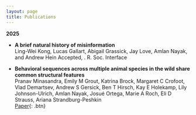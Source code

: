```yaml
---
layout: page
title: Publications
---
```

**2025**

- **A brief natural history of misinformation**  
  Ling-Wei Kong, Lucas Gallart, Abigail Grassick, Jay Love, Amlan Nayak, and Andrew Hein
  Accepted, . R. Soc. Interface

- **Behavioral sequences across multiple animal species in the wild share common structural features**  
  Pranav Minasandra, Emily M Grout, Katrina Brock, Margaret C Crofoot, Vlad Demartsev, Andrew S Gersick, Ben T Hirsch, Kay E Holekamp, Lily Johnson-Ulrich, Amlan Nayak, Josué Ortega, Marie A Roch, Eli D Strauss, Ariana Strandburg-Peshkin  
  [Paper](https://www.pnas.org/doi/epub/10.1073/pnas.2503962122){: .btn} 
